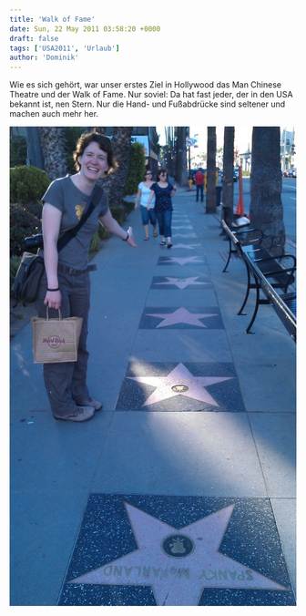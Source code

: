 ```yaml
---
title: 'Walk of Fame'
date: Sun, 22 May 2011 03:58:20 +0000
draft: false
tags: ['USA2011', 'Urlaub']
author: 'Dominik'
---
```


Wie es sich gehört, war unser erstes Ziel in Hollywood das Man Chinese Theatre und der Walk of Fame. Nur soviel: Da hat fast jeder, der in den USA bekannt ist, nen Stern. Nur die Hand- und Fußabdrücke sind seltener und machen auch mehr her.

![Imag0069](/urlaub11to15-images/11/imag0069-scaled-1000.jpg?w=179)